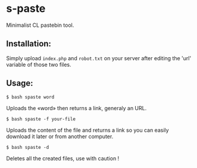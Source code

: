 s-paste
=======

Minimalist CL pastebin tool.

Installation:
-------
Simply upload `index.php` and `robot.txt` on your server after editing the 'url' variable of those two files.

Usage:
-------
    $ bash spaste word

Uploads the «word» then returns a link, generaly an URL.

    $ bash spaste -f your-file

Uploads the content of the file and returns a link so you can easily download it later or from another computer.

    $ bash spaste -d

Deletes all the created files, use with caution !
